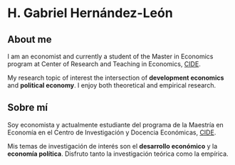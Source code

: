 # H. Gabriel Hernández-León

## About me

I am an economist and currently a student of the Master in Economics program at Center of Research and Teaching in Economics, [CIDE](https://www.cide.edu/).

My research topic of interest the intersection of **development economics** and **political economy**. I enjoy both theoretical and empirical research. 

## Sobre mí

Soy economista y actualmente estudiante del programa de la Maestría en Economía en el Centro de Investigación y Docencia Económicas, [CIDE](https://www.cide.edu/).

Mis temas de investigación de interés son el **desarrollo económico** y la **economía política**. Disfruto tanto la investigación teórica como la empírica.



<!---
Gabriel-Hernandez-Leon/Gabriel-Hernandez-Leon is a ✨ special ✨ repository because its `README.md` (this file) appears on your GitHub profile.
You can click the Preview link to take a look at your changes.
--->
